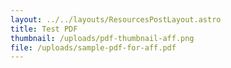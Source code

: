 ```yaml
---
layout: ../../layouts/ResourcesPostLayout.astro
title: Test PDF
thumbnail: /uploads/pdf-thumbnail-aff.png
file: /uploads/sample-pdf-for-aff.pdf
---
```

